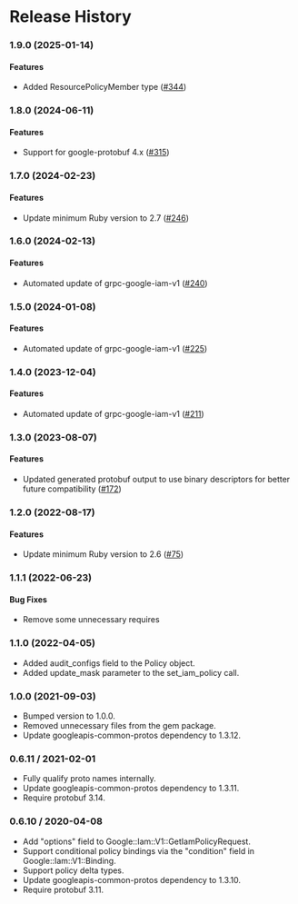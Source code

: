 # Release History

### 1.9.0 (2025-01-14)

#### Features

* Added ResourcePolicyMember type ([#344](https://github.com/googleapis/common-protos-ruby/issues/344)) 

### 1.8.0 (2024-06-11)

#### Features

* Support for google-protobuf 4.x ([#315](https://github.com/googleapis/common-protos-ruby/issues/315)) 

### 1.7.0 (2024-02-23)

#### Features

* Update minimum Ruby version to 2.7 ([#246](https://github.com/googleapis/common-protos-ruby/issues/246)) 

### 1.6.0 (2024-02-13)

#### Features

* Automated update of grpc-google-iam-v1 ([#240](https://github.com/googleapis/common-protos-ruby/issues/240)) 

### 1.5.0 (2024-01-08)

#### Features

* Automated update of grpc-google-iam-v1 ([#225](https://github.com/googleapis/common-protos-ruby/issues/225)) 

### 1.4.0 (2023-12-04)

#### Features

* Automated update of grpc-google-iam-v1 ([#211](https://github.com/googleapis/common-protos-ruby/issues/211)) 

### 1.3.0 (2023-08-07)

#### Features

* Updated generated protobuf output to use binary descriptors for better future compatibility ([#172](https://github.com/googleapis/common-protos-ruby/issues/172)) 

### 1.2.0 (2022-08-17)

#### Features

* Update minimum Ruby version to 2.6 ([#75](https://github.com/googleapis/common-protos-ruby/issues/75)) 

### 1.1.1 (2022-06-23)

#### Bug Fixes

* Remove some unnecessary requires

### 1.1.0 (2022-04-05)

* Added audit_configs field to the Policy object.
* Added update_mask parameter to the set_iam_policy call.

### 1.0.0 (2021-09-03)

* Bumped version to 1.0.0.
* Removed unnecessary files from the gem package.
* Update googleapis-common-protos dependency to 1.3.12.

### 0.6.11 / 2021-02-01

* Fully qualify proto names internally.
* Update googleapis-common-protos dependency to 1.3.11.
* Require protobuf 3.14.

### 0.6.10 / 2020-04-08

* Add "options" field to Google::Iam::V1::GetIamPolicyRequest.
* Support conditional policy bindings via the "condition" field in Google::Iam::V1::Binding.
* Support policy delta types.
* Update googleapis-common-protos dependency to 1.3.10.
* Require protobuf 3.11.

